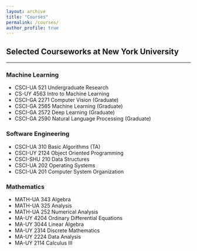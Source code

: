 ```yaml
---
layout: archive
title: "Courses"
permalink: /courses/
author_profile: true
---
```


Selected Courseworks at New York University
------
***

### Machine Learning
+ CSCI-UA 521  Undergraduate Research
+ CS-UY 4563   Intro to Machine Learning
+ CSCI-GA 2271 Computer Vision (Graduate)
+ CSCI-GA 2565 Machine Learning (Graduate)
+ CSCI-GA 2572 Deep Learning (Graduate)
+ CSCI-GA 2590 Natural Language Processing (Graduate)

### Software Engineering
+ CSCI-UA 310  Basic Algorithms (TA)
+ CSCI-UY 2124 Object Oriented Programming
+ CSCI-SHU 210 Data Structures
+ CSCI-UA 202  Operating Systems
+ CSCI-UA 201  Computer System Organization

### Mathematics
+ MATH-UA 343 Algebra
+ MATH-UA 325 Analysis
+ MATH-UA 252	Numerical Analysis
+ MA-UY 4204	Ordinary Differential Equations
+ MA-UY 3044	Linear Algebra
+ MA-UY 2314	Discrete Mathematics
+ MA-UY 2224	Data Analysis
+ MA-UY 2114	Calculus III
